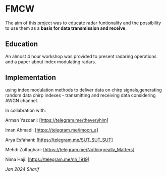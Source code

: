  # FMCW  
 
 The aim of this project was to educate radar funtionality
 and the possibility to use them as a **basis for data 
 transmission and receive**. 
 ## Education 
 An almost 4 hour workshop was provided to present radaring
 operations and a paper about index modulating radars. 
 ## Implementation
 using index modulation methods
 to deliver data on chirp signals,generating random data 
 chirp indexes - transmitting and receiving data considering 
 AWGN channel. 

In collabration with:

Arman Yazdani: [https://telegram.me/theveryhim]

Iman Ahmadi: [https://telegram.me/imoon_a]

Arya Esfahani: [https://telegram.me/SUT_SUT_SUT]

Mehdi Zolfaghari: [https://telegram.me/Nothingreally_Matters]

Nima Haji: [https://telegram.me/nh_1919]

*Jan 2024 Sharif*
